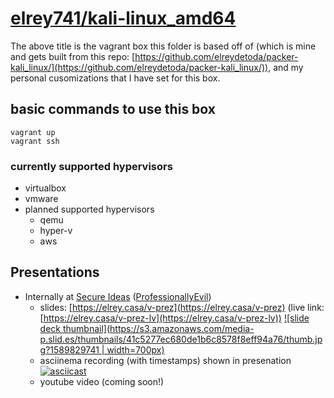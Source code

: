 # [elrey741/kali-linux_amd64](https://app.vagrantup.com/elrey741/boxes/kali-linux_amd64)

The above title is the vagrant box this folder is based off of (which is mine and gets built from this repo: [https://github.com/elreydetoda/packer-kali_linux/](https://github.com/elreydetoda/packer-kali_linux/)), and my personal cusomizations that I have set for this box.

## basic commands to use this box

```shell
vagrant up
vagrant ssh
```

### currently supported hypervisors

- virtualbox
- vmware
- planned supported hypervisors
  - qemu
  - hyper-v
  - aws

## Presentations

- Internally at [Secure Ideas](https://elrey.casa/work) ([ProfessionallyEvil](https://professionallyevil.com/))
  - slides: [https://elrey.casa/v-prez](https://elrey.casa/v-prez) (live link: [https://elrey.casa/v-prez-lv](https://elrey.casa/v-prez-lv))
    [![slide deck thumbnail](https://s3.amazonaws.com/media-p.slid.es/thumbnails/41c5277ec680de1b6c8578f8eff94a76/thumb.jpg?1589829741 | width=700px)](https://elrey.casa/v-prez)
  - asciinema recording (with timestamps) shown in presenation
    [![asciicast](https://asciinema.org/a/331673.svg)](https://asciinema.org/a/331673)
  - youtube video (coming soon!)
